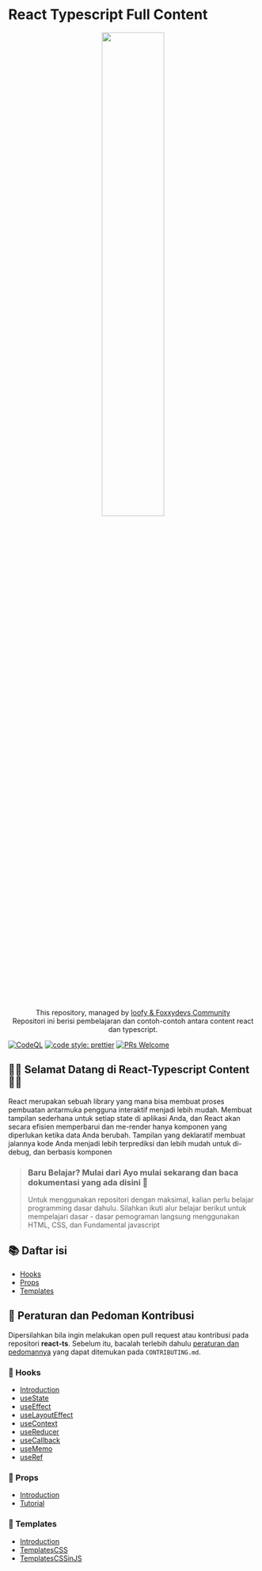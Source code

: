# React Typescript Full Content

<p align="center">
    <img width="50%" src="https://www.carlrippon.com/static/64d2dff032f91508ec5326d8e4cdaaab/11d19/React-and-typescript.png"><br/><br/>
    This repository, managed by <a href="http://github.com/Ioofy"> Ioofy & Foxxydevs Community</a><br/>
    Repositori ini berisi pembelajaran dan contoh-contoh antara content react dan typescript.
</p>

[![CodeQL](https://github.com/foxxydevs/react-ts/actions/workflows/codeql-analysis.yml/badge.svg)](https://github.com/foxxydevs/react-ts/actions/workflows/codeql-analysis.yml)
[![code style: prettier](https://img.shields.io/badge/code_style-prettier-ff69b4.svg?style=flat-square)](https://github.com/prettier/prettier)
[![PRs Welcome](https://img.shields.io/badge/PRs-welcome-brightgreen.svg?style=flat-square)](http://makeapullrequest.com)

## 🎉🎉 Selamat Datang di React-Typescript Content 🎉🎉

React merupakan sebuah library yang mana bisa membuat proses pembuatan antarmuka pengguna interaktif menjadi lebih mudah. Membuat tampilan sederhana untuk setiap state di aplikasi Anda, dan React akan secara efisien memperbarui dan me-render hanya komponen yang diperlukan ketika data Anda berubah.
Tampilan yang deklaratif membuat jalannya kode Anda menjadi lebih terprediksi dan lebih mudah untuk di-debug, dan berbasis komponen

> ### Baru Belajar? Mulai dari Ayo mulai sekarang dan baca dokumentasi yang ada disini 🌟
>
> Untuk menggunakan repositori dengan maksimal, kalian perlu belajar programming dasar dahulu. Silahkan ikuti alur belajar berikut untuk mempelajari dasar - dasar pemograman langsung menggunakan HTML, CSS, dan Fundamental javascript

## 📚 Daftar isi

- [Hooks](#Hooks)
- [Props](#Props)
- [Templates](#Templates)

## 📌 Peraturan dan Pedoman Kontribusi

Dipersilahkan bila ingin melakukan open pull request atau kontribusi pada repositori **react-ts**. Sebelum itu, bacalah terlebih dahulu [peraturan dan pedomannya](CONTRIBUTING.md) yang dapat ditemukan pada `CONTRIBUTING.md`.

### 📘 Hooks

- [Introduction](https://github.com/foxxydevs/react-ts/tree/master/src/components/hooks)
- [useState](https://github.com/foxxydevs/react-ts/tree/master/src/components/hooks/useState)
- [useEffect](https://github.com/foxxydevs/react-ts/tree/master/src/components/hooks/useEffect)
- [useLayoutEffect](https://github.com/foxxydevs/react-ts/tree/master/src/components/hooks/useLayoutEffect)
- [useContext](https://github.com/foxxydevs/react-ts/tree/master/src/components/hooks/useContext)
- [useReducer](https://github.com/foxxydevs/react-ts/tree/master/src/components/hooks/useReducer)
- [useCallback](https://github.com/foxxydevs/react-ts/tree/master/src/components/hooks/useCallBack)
- [useMemo](https://github.com/foxxydevs/react-ts/tree/master/src/components/hooks/useMemo)
- [useRef](https://github.com/foxxydevs/react-ts/tree/master/src/components/hooks/useRef)

### 📙 Props

- [Introduction](https://github.com/foxxydevs/react-ts/tree/master/src/components/props)
- [Tutorial](https://github.com/foxxydevs/react-ts/tree/master/src/components/props)

### 📗 Templates

- [Introduction](https://github.com/foxxydevs/react-ts/tree/master/src/components/Templates)
- [TemplatesCSS](https://github.com/foxxydevs/react-ts/tree/master/src/components/Templates)
- [TemplatesCSSinJS](https://github.com/foxxydevs/react-ts/tree/master/src/components/Templates)
